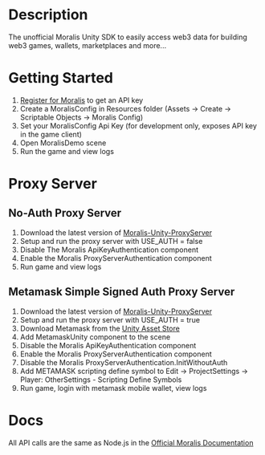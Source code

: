 # Description
The unofficial Moralis Unity SDK to easily access web3 data for building web3 games, wallets, marketplaces and more...

# Getting Started
1. [Register for Moralis](https://admin.moralis.io/register) to get an API key
2. Create a MoralisConfig in Resources folder 
(Assets -> Create -> Scriptable Objects -> Moralis Config)
3. Set your MoralisConfig Api Key (for development only, exposes API key in the game client)
4. Open MoralisDemo scene
4. Run the game and view logs

# Proxy Server
## No-Auth Proxy Server
1. Download the latest version of [Moralis-Unity-ProxyServer](https://github.com/WoodsFiend/Moralis-Unity-ProxyServer)
2. Setup and run the proxy server with USE_AUTH = false
3. Disable The Moralis ApiKeyAuthentication component
4. Enable the Moralis ProxyServerAuthentication component
5. Run game and view logs

## Metamask Simple Signed Auth Proxy Server
1. Download the latest version of [Moralis-Unity-ProxyServer](https://github.com/WoodsFiend/Moralis-Unity-ProxyServer)
2. Setup and run the proxy server with USE_AUTH = true
3. Download Metamask from the [Unity Asset Store](https://assetstore.unity.com/packages/decentralization/infrastructure/metamask-246786)
4. Add MetamaskUnity component to the scene
5. Disable the Moralis ApiKeyAuthentication component
6. Enable the Moralis ProxyServerAuthentication component
7. Disable the Moralis ProxyServerAuthentication.InitWithoutAuth
8. Add METAMASK scripting define symbol to Edit -> ProjectSettings -> Player: OtherSettings - Scripting Define Symbols
9. Run game, login with metamask mobile wallet, view logs

# Docs
All API calls are the same as Node.js in the [Official Moralis Documentation](https://docs.moralis.io/web3-data-api/evm/api-reference)